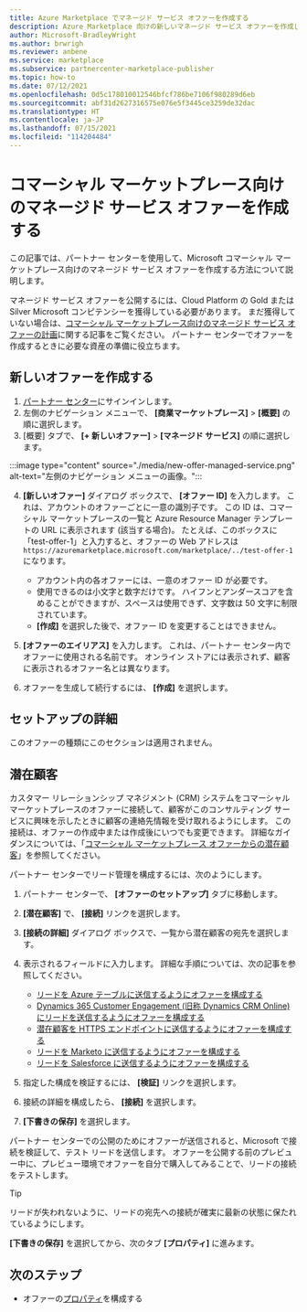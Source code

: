 ```yaml
---
title: Azure Marketplace でマネージド サービス オファーを作成する
description: Azure Marketplace 向けの新しいマネージド サービス オファーを作成します。
author: Microsoft-BradleyWright
ms.author: brwrigh
ms.reviewer: anbene
ms.service: marketplace
ms.subservice: partnercenter-marketplace-publisher
ms.topic: how-to
ms.date: 07/12/2021
ms.openlocfilehash: 0d5c178010012546bfcf786be7106f980289d6eb
ms.sourcegitcommit: abf31d2627316575e076e5f3445ce3259de32dac
ms.translationtype: HT
ms.contentlocale: ja-JP
ms.lasthandoff: 07/15/2021
ms.locfileid: "114204484"
---
```

# <a name="create-a-managed-service-offer-for-the-commercial-marketplace"></a>コマーシャル マーケットプレース向けのマネージド サービス オファーを作成する

この記事では、パートナー センターを使用して、Microsoft コマーシャル マーケットプレース向けのマネージド サービス オファーを作成する方法について説明します。

マネージド サービス オファーを公開するには、Cloud Platform の Gold または Silver Microsoft コンピテンシーを獲得している必要があります。 まだ獲得していない場合は、[コマーシャル マーケットプレース向けのマネージド サービス オファーの計画](./plan-managed-service-offer.md)に関する記事をご覧ください。 パートナー センターでオファーを作成するときに必要な資産の準備に役立ちます。

## <a name="create-a-new-offer"></a>新しいオファーを作成する

1. [パートナー センター](https://partner.microsoft.com/dashboard/home)にサインインします。
2. 左側のナビゲーション メニューで、 **[商業マーケットプレース]**  >  **[概要]** の順に選択します。
3. [概要] タブで、 **[+ 新しいオファー]**  >  **[マネージド サービス]** の順に選択します。

:::image type="content" source="./media/new-offer-managed-service.png" alt-text="左側のナビゲーション メニューの画像。":::

4. **[新しいオファー]** ダイアログ ボックスで、 **[オファー ID]** を入力します。 これは、アカウントのオファーごとに一意の識別子です。 この ID は、コマーシャル マーケットプレースの一覧と Azure Resource Manager テンプレートの URL に表示されます (該当する場合)。 たとえば、このボックスに「test-offer-1」と入力すると、オファーの Web アドレスは `https://azuremarketplace.microsoft.com/marketplace/../test-offer-1` になります。

    - アカウント内の各オファーには、一意のオファー ID が必要です。
    - 使用できるのは小文字と数字だけです。 ハイフンとアンダースコアを含めることができますが、スペースは使用できず、文字数は 50 文字に制限されています。
    - **[作成]** を選択した後で、オファー ID を変更することはできません。

5. **[オファーのエイリアス]** を入力します。 これは、パートナー センター内でオファーに使用される名前です。 オンライン ストアには表示されず、顧客に表示されるオファー名とは異なります。
6. オファーを生成して続行するには、 **[作成]** を選択します。

## <a name="setup-details"></a>セットアップの詳細

このオファーの種類にこのセクションは適用されません。

## <a name="customer-leads"></a>潜在顧客

カスタマー リレーションシップ マネジメント (CRM) システムをコマーシャル マーケットプレースのオファーに接続して、顧客がこのコンサルティング サービスに興味を示したときに顧客の連絡先情報を受け取れるようにします。 この接続は、オファーの作成中または作成後にいつでも変更できます。 詳細なガイダンスについては、「[コマーシャル マーケットプレース オファーからの潜在顧客](./partner-center-portal/commercial-marketplace-get-customer-leads.md)」を参照してください。

パートナー センターでリード管理を構成するには、次のようにします。

1. パートナー センターで、 **[オファーのセットアップ]** タブに移動します。
2. **[潜在顧客]** で、 **[接続]** リンクを選択します。
3. **[接続の詳細]** ダイアログ ボックスで、一覧から潜在顧客の宛先を選択します。
4. 表示されるフィールドに入力します。 詳細な手順については、次の記事を参照してください。

    - [リードを Azure テーブルに送信するようにオファーを構成する](./partner-center-portal/commercial-marketplace-lead-management-instructions-azure-table.md#configure-your-offer-to-send-leads-to-the-azure-table)
    - [Dynamics 365 Customer Engagement (旧称 Dynamics CRM Online) にリードを送信するようにオファーを構成する](./partner-center-portal/commercial-marketplace-lead-management-instructions-dynamics.md#configure-your-offer-to-send-leads-to-dynamics-365-customer-engagement)
    - [潜在顧客を HTTPS エンドポイントに送信するようにオファーを構成する](./partner-center-portal/commercial-marketplace-lead-management-instructions-https.md#configure-your-offer-to-send-leads-to-the-https-endpoint)
    - [リードを Marketo に送信するようにオファーを構成する](./partner-center-portal/commercial-marketplace-lead-management-instructions-marketo.md#configure-your-offer-to-send-leads-to-marketo)
    - [リードを Salesforce に送信するようにオファーを構成する](./partner-center-portal/commercial-marketplace-lead-management-instructions-salesforce.md#configure-your-offer-to-send-leads-to-salesforce)

5. 指定した構成を検証するには、 **[検証]** リンクを選択します。
6. 接続の詳細を構成したら、 **[接続]** を選択します。
7. **[下書きの保存]** を選択します。

パートナー センターでの公開のためにオファーが送信されると、Microsoft で接続を検証して、テスト リードを送信します。 オファーを公開する前のプレビュー中に、プレビュー環境でオファーを自分で購入してみることで、リードの接続をテストします。

> [!TIP]
> リードが失われないように、リードの宛先への接続が確実に最新の状態に保たれているようにします。

**[下書きの保存]** を選択してから、次のタブ **[プロパティ]** に進みます。

## <a name="next-step"></a>次のステップ

- オファーの[プロパティ](create-managed-service-offer-properties.md)を構成する